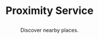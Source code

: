 <h1 align="center">
  <p align="center">Proximity Service</p>
</h1>

<p align="center">Discover nearby places.</p>

